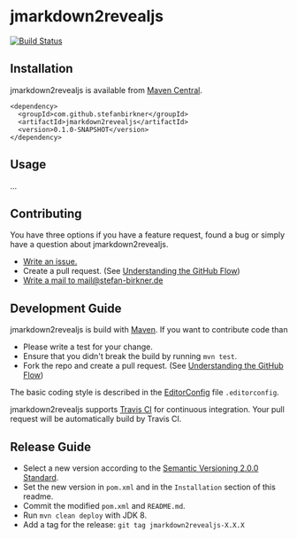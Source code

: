 # jmarkdown2revealjs

[![Build Status](https://travis-ci.org/stefanbirkner/jmarkdown2revealjs.svg?branch=master)](https://travis-ci.org/stefanbirkner/jmarkdown2revealjs)


## Installation

jmarkdown2revealjs is available from
[Maven Central](http://search.maven.org/).

    <dependency>
      <groupId>com.github.stefanbirkner</groupId>
      <artifactId>jmarkdown2revealjs</artifactId>
      <version>0.1.0-SNAPSHOT</version>
    </dependency>


## Usage

...


## Contributing

You have three options if you have a feature request, found a bug or
simply have a question about jmarkdown2revealjs.

* [Write an issue.](https://github.com/stefanbirkner/jmarkdown2revealjs/issues/new)
* Create a pull request. (See [Understanding the GitHub Flow](https://guides.github.com/introduction/flow/index.html))
* [Write a mail to mail@stefan-birkner.de](mailto:mail@stefan-birkner.de)


## Development Guide

jmarkdown2revealjs is build with [Maven](http://maven.apache.org/). If you
want to contribute code than

* Please write a test for your change.
* Ensure that you didn't break the build by running `mvn test`.
* Fork the repo and create a pull request. (See [Understanding the GitHub Flow](https://guides.github.com/introduction/flow/index.html))

The basic coding style is described in the
[EditorConfig](http://editorconfig.org/) file `.editorconfig`.

jmarkdown2revealjs supports [Travis CI](https://travis-ci.org/) for continuous
integration. Your pull request will be automatically build by Travis
CI.


## Release Guide

* Select a new version according to the
  [Semantic Versioning 2.0.0 Standard](http://semver.org/).
* Set the new version in `pom.xml` and in the `Installation` section of
  this readme.
* Commit the modified `pom.xml` and `README.md`.
* Run `mvn clean deploy` with JDK 8.
* Add a tag for the release: `git tag jmarkdown2revealjs-X.X.X`
